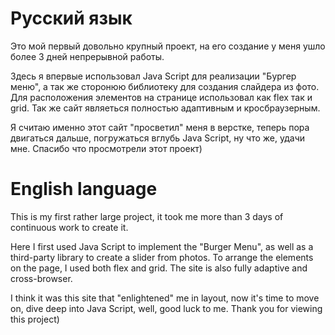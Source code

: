 # Русский язык

Это мой первый довольно крупный проект, на его создание у меня ушло более 3 дней непрерывной работы.

Здесь я впервые использовал Java Script для реализации "Бургер меню", 
а так же сторонюю библиотеку для создания слайдера из фото.
Для расположения элементов на странице использовал как flex так и grid.
Так же сайт являеться полностью адаптивным и кросбраузерным.

Я считаю именно этот сайт "просветил" меня в верстке, теперь пора двигаться дальше, погружаться вглубь Java Script, ну что же, удачи мне.
Спасибо что просмотрели этот проект)



# English language

This is my first rather large project, it took me more than 3 days of continuous work to create it.

Here I first used Java Script to implement the "Burger Menu",
as well as a third-party library to create a slider from photos.
To arrange the elements on the page, I used both flex and grid.
The site is also fully adaptive and cross-browser.

I think it was this site that "enlightened" me in layout, now it's time to move on, dive deep into Java Script, well, good luck to me.
Thank you for viewing this project)


